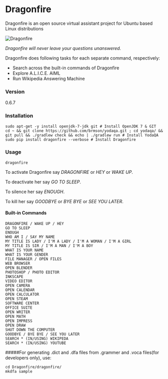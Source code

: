 # Dragonfire

Dragonfire is an open source virtual assistant project for Ubuntu based Linux distributions

![Dragonfire](https://raw.githubusercontent.com/mertyildiran/Dragonfire/master/docs/img/dragonfire.gif)

*Dragonfire will never leave your questions unanswered.*

Dragonfire does following tasks for each separate command, respectively:

 - Search across the built-in commands of Dragonfire
 - Explore A.L.I.C.E. AIML
 - Run Wikipedia Answering Machine

### Version

0.6.7

### Installation

```Shell
sudo apt-get -y install openjdk-7-jdk git # Install OpenJDK 7 & GIT
cd ~ && git clone https://github.com/brmson/yodaqa.git ; cd yodaqa/ && git pull && ./gradlew check && echo | ./gradlew run # Install YodaQA
sudo pip install dragonfire --verbose # Install Dragonfire
```

### Usage

```Shell
dragonfire
```

To activate Dragonfire say *DRAGONFIRE* or *HEY* or *WAKE UP*.

To deactivate her say *GO TO SLEEP*.

To silence her say *ENOUGH*.

To kill her say *GOODBYE* or *BYE BYE* or *SEE YOU LATER*.

#### Built-in Commands

```
DRAGONFIRE / WAKE UP / HEY
GO TO SLEEP
ENOUGH
WHO AM I / SAY MY NAME
MY TITLE IS LADY / I'M A LADY / I'M A WOMAN / I'M A GIRL
MY TITLE IS SIR / I'M A MAN / I'M A BOY
WHAT IS YOUR NAME
WHAT IS YOUR GENDER
FILE MANAGER / OPEN FILES
WEB BROWSER
OPEN BLENDER
PHOTOSHOP / PHOTO EDITOR
INKSCAPE
VIDEO EDITOR
OPEN CAMERA
OPEN CALENDAR
OPEN CALCULATOR
OPEN STEAM
SOFTWARE CENTER
OFFICE SUITE
OPEN WRITER
OPEN MATH
OPEN IMPRESS
OPEN DRAW
SHUT DOWN THE COMPUTER
GOODBYE / BYE BYE / SEE YOU LATER
SEARCH * (IN/USING) WIKIPEDA
SEARCH * (IN/USING) YOUTUBE
```

#####For generating .dict and .dfa files from .grammer and .voca files(for developers only), use:

```Shell
cd Dragonfire/dragonfire/
mkdfa sample
```
